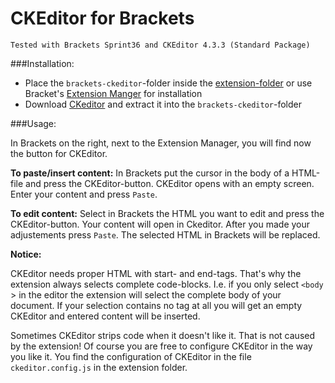 # CKEditor for Brackets
	Tested with Brackets Sprint36 and CKEditor 4.3.3 (Standard Package)

###Installation:


 * Place the ```brackets-ckeditor```-folder inside the [extension-folder](https://github.com/adobe/brackets/wiki/Extension-Location) or use Bracket's [Extension Manger](https://github.com/adobe/brackets/wiki/Brackets-Extensions) for installation
 * Download [CKeditor](http://ckeditor.com/download) and extract it into the ```brackets-ckeditor```-folder

###Usage:

In Brackets on the right, next to the Extension Manager, you will find now the button for CKEditor.

**To paste/insert content:** 
In Brackets put the cursor in the body of a HTML-file and press the CKEditor-button. CKEditor opens with an empty screen. Enter your content and press ```Paste```.

**To edit content:** 
Select in Brackets the HTML you want to edit and press the CKEditor-button. Your content will open in Ckeditor. After you made your adjustements press ```Paste```. The selected HTML in Brackets will be replaced.



**Notice:**

CKEditor needs proper HTML with start- and end-tags. That's why the extension always selects complete code-blocks. I.e. if you only select ```<body ``` > in the editor the extension will select the complete body of your document. If your selection contains no tag at all you will get an empty CKEditor and entered content will be inserted.

Sometimes CKEditor strips code when it doesn't like it. That is not caused by the extension! 
Of course you are free to configure CKEditor in the way you like it. You find the configuration of CKEditor in the file ```ckeditor.config.js``` in the extension folder.
